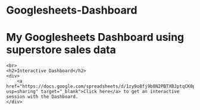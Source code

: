 # Googlesheets-Dashboard

<body>
    <h1>My Googlesheets Dashboard using superstore sales data</h1>
        
    
    <br>
    <h2>Interactive Dashboard</h2>
    <div>
        <a href="https://docs.google.com/spreadsheets/d/1zy9o8fj9b8N2PBTXBJptqCK0pGWdhs_VhKeCClrEGHo/edit?usp=sharing" target="_blank">Click here</a> to get an interactive session with the Dashboard. 
    </div>
</body>
</html>
